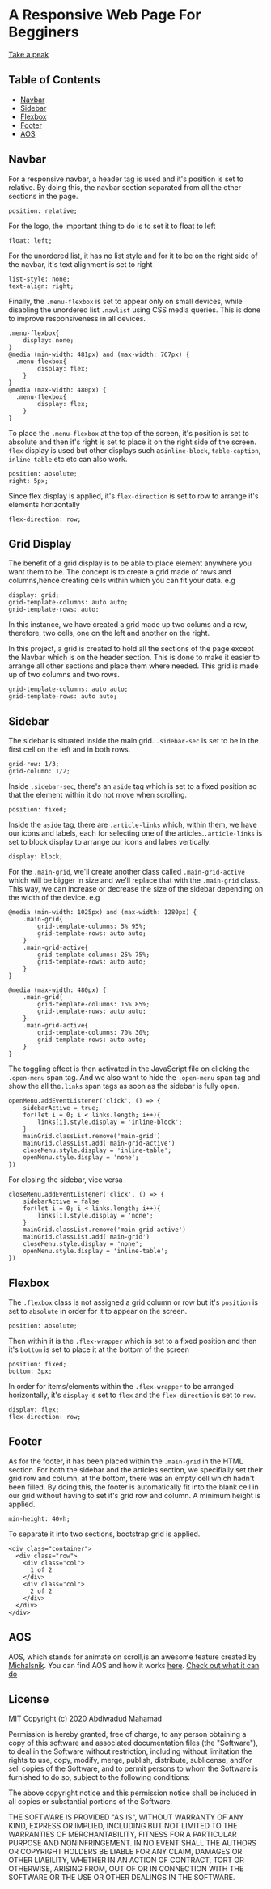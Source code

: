 # A Responsive Web Page For Begginers
[Take a peak](https://art-abdulwadud.github.io/responsive-web-page/)
## Table of Contents

* [Navbar](#Navbar)
* [Sidebar](#Sidebar)
* [Flexbox](#Flexbox)
* [Footer](#Footer)
* [AOS](#AOS)

## Navbar
For a responsive navbar, a header tag is used and it's position is set to relative. By doing this, the navbar section separated from all the other sections in the page. 
```
position: relative;
```
For the logo, the important thing to do is to set it to float to left
```
float: left;
```
For the unordered list, it has no list style and for it to be on the right side of the navbar, it's text alignment is set to right
```
list-style: none;
text-align: right;
```
Finally, the `.menu-flexbox` is set to appear only on small devices, while disabling the unordered list `.navlist` using CSS media queries. This is done to improve responsiveness in all devices. 
```
.menu-flexbox{
	display: none;
}
@media (min-width: 481px) and (max-width: 767px) {
  .menu-flexbox{
		display: flex;
	}
}
@media (max-width: 480px) {
  .menu-flexbox{
		display: flex;
	}
}
```
To place the `.menu-flexbox` at the top of the screen, it's position is set to absolute and then it's right is set to place it on the right side of the screen. `flex` display is used but other displays such as`inline-block`, `table-caption`, `inline-table` etc etc can also work.
```
position: absolute;
right: 5px;
```
Since flex display is applied, it's `flex-direction` is set to row to arrange it's elements horizontally
```
flex-direction: row;
```
## Grid Display
The benefit of a grid display is to be able to place element anywhere you want them to be. The concept is to create a grid made of rows and columns,hence creating cells within which you can fit your data.
e.g
```
display: grid;
grid-template-columns: auto auto;
grid-template-rows: auto;
```
In this instance, we have created a grid made up two colums and a row, therefore, two cells, one on the left and another on the right.

In this project, a grid is created to hold all the sections of the page except the Navbar which is on the header section. This is done to make it easier to arrange all other sections and place them where needed. This grid is made up of two columns and two rows.
```
grid-template-columns: auto auto;
grid-template-rows: auto auto;
```
## Sidebar
The sidebar is situated inside the main grid. `.sidebar-sec` is set to be in the first cell on the left and in both rows.
```
grid-row: 1/3;
grid-column: 1/2;
```
Inside `.sidebar-sec`, there's an `aside` tag which is set to a fixed position so that the element within it do not move when scrolling.
```
position: fixed;
```
Inside the `aside` tag, there are `.article-links` which, within them, we have our icons and labels, each for selecting one of the articles.`.article-links` is set to block display to arrange our icons and labes vertically.
```
display: block;
```
For the `.main-grid`, we'll create another class called `.main-grid-active` which will be bigger in size and we'll replace that with the `.main-grid` class. This way, we can increase or decrease the size of the sidebar depending on the width of the device.
e.g
```
@media (min-width: 1025px) and (max-width: 1280px) {
	.main-grid{
		grid-template-columns: 5% 95%;
		grid-template-rows: auto auto;
	}
	.main-grid-active{
		grid-template-columns: 25% 75%;
		grid-template-rows: auto auto;
	}
}

@media (max-width: 480px) {
  	.main-grid{
		grid-template-columns: 15% 85%;
		grid-template-rows: auto auto;
	}
	.main-grid-active{
		grid-template-columns: 70% 30%;
		grid-template-rows: auto auto;
	}
}
```
The toggling effect is then activated in the JavaScript file on clicking the `.open-menu` span tag. And we also want to hide the `.open-menu` span tag and show the all the`.links` span tags as soon as the sidebar is fully open. 
```
openMenu.addEventListener('click', () => {
	sidebarActive = true;
	for(let i = 0; i < links.length; i++){
		links[i].style.display = 'inline-block';
	}
	mainGrid.classList.remove('main-grid')
	mainGrid.classList.add('main-grid-active')
	closeMenu.style.display = 'inline-table';
	openMenu.style.display = 'none';
})
```
For closing the sidebar, vice versa
```
closeMenu.addEventListener('click', () => {
	sidebarActive = false
	for(let i = 0; i < links.length; i++){
		links[i].style.display = 'none';
	}
	mainGrid.classList.remove('main-grid-active')
	mainGrid.classList.add('main-grid')
	closeMenu.style.display = 'none';
	openMenu.style.display = 'inline-table';
})
```
## Flexbox
The `.flexbox` class is not assigned a grid column or row but it's `position` is set to `absolute` in order for it to appear on the screen.
```
position: absolute;
```
Then within it is the `.flex-wrapper` which is set to a fixed position and then it's `bottom` is set to place it at the bottom of the screen
```
position: fixed;
bottom: 3px;
```
In order for items/elements within the `.flex-wrapper` to be arranged horizontally, it's `display` is set to `flex` and the `flex-direction` is set to `row`.
```
display: flex;
flex-direction: row;
```
## Footer
As for the footer, it has been placed within the `.main-grid` in the HTML section. For both the sidebar and the articles section, we specifially set their grid row and column, at the bottom, there was an empty cell which hadn't been filled. By doing this, the footer is automatically fit into the blank cell in our grid without having to set it's grid row and column. A minimum height is applied.
```
min-height: 40vh;
```
To separate it into two sections, bootstrap grid is applied.
```
<div class="container">
  <div class="row">
    <div class="col">
      1 of 2
    </div>
    <div class="col">
      2 of 2
    </div>
  </div>
</div>
```
## AOS
AOS, which stands for animate on scroll,is an awesome feature created by [Michalsnik](https://github.com/michalsnik). You can find AOS and how it works [here](https://github.com/michalsnik/aos). [Check out what it can do](https://michalsnik.github.io/aos/)

## License

MIT Copyright (c) 2020 Abdiwadud Mahamad

Permission is hereby granted, free of charge, to any person obtaining a copy of this software and associated documentation files (the "Software"), to deal in the Software without restriction, including without limitation the rights to use, copy, modify, merge, publish, distribute, sublicense, and/or sell copies of the Software, and to permit persons to whom the Software is furnished to do so, subject to the following conditions:

The above copyright notice and this permission notice shall be included in all copies or substantial portions of the Software.

THE SOFTWARE IS PROVIDED "AS IS", WITHOUT WARRANTY OF ANY KIND, EXPRESS OR IMPLIED, INCLUDING BUT NOT LIMITED TO THE WARRANTIES OF MERCHANTABILITY, FITNESS FOR A PARTICULAR PURPOSE AND NONINFRINGEMENT. IN NO EVENT SHALL THE AUTHORS OR COPYRIGHT HOLDERS BE LIABLE FOR ANY CLAIM, DAMAGES OR OTHER LIABILITY, WHETHER IN AN ACTION OF CONTRACT, TORT OR OTHERWISE, ARISING FROM, OUT OF OR IN CONNECTION WITH THE SOFTWARE OR THE USE OR OTHER DEALINGS IN THE SOFTWARE.
